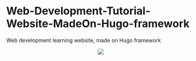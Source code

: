 # Web-Development-Tutorial-Website-MadeOn-Hugo-framework
Web development learning website, made on Hugo framework
<center>
<img src="https://ibb.co/j3NFjm3" />  
</center>
